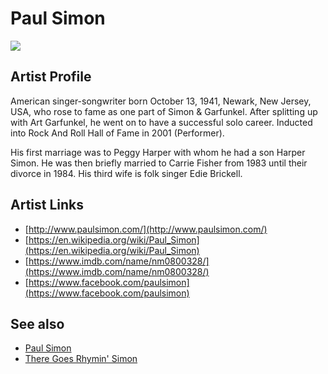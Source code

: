 # Paul Simon

![](../../asssets/artists/Paul_Simon.png)

## Artist Profile

American singer-songwriter born October 13, 1941, Newark, New Jersey, USA, who rose to fame as one part of Simon &amp; Garfunkel. After splitting up with Art Garfunkel, he went on to have a successful solo career. Inducted into Rock And Roll Hall of Fame in 2001 (Performer).

His first marriage was to Peggy Harper with whom he had a son Harper Simon. He was then briefly married to Carrie Fisher from 1983 until their divorce in 1984. His third wife is folk singer Edie Brickell.

## Artist Links

- [http://www.paulsimon.com/](http://www.paulsimon.com/)
- [https://en.wikipedia.org/wiki/Paul_Simon](https://en.wikipedia.org/wiki/Paul_Simon)
- [https://www.imdb.com/name/nm0800328/](https://www.imdb.com/name/nm0800328/)
- [https://www.facebook.com/paulsimon](https://www.facebook.com/paulsimon)


## See also

- [Paul Simon](Paul_Simon-Paul_Simon.md)
- [There Goes Rhymin' Simon](Paul_Simon-There_Goes_Rhymin_Simon.md)
